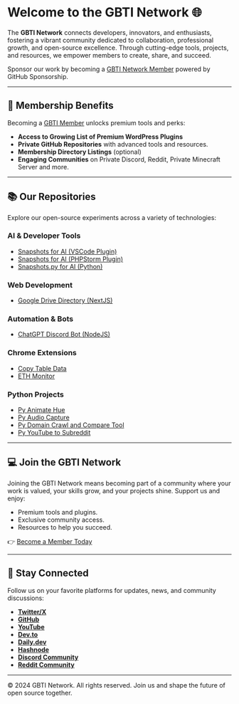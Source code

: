 # Welcome to the GBTI Network 🌐

The **GBTI Network** connects developers, innovators, and enthusiasts, fostering a vibrant community dedicated to collaboration, professional growth, and open-source excellence. Through cutting-edge tools, projects, and resources, we empower members to create, share, and succeed.

Sponsor our work by becoming a [GBTI Network Member](https://github.com/sponsors/gbti-network) powered by GitHub Sponsorship.

---

## 🚀 Membership Benefits

Becoming a [GBTI Member](https://github.com/sponsors/gbti-network) unlocks premium tools and perks:
- **Access to Growing List of Premium WordPress Plugins**
- **Private GitHub Repositories** with advanced tools and resources.
- **Membership Directory Listings** (optional)
- **Engaging Communities** on Private Discord, Reddit, Private Minecraft Server and more.
  
---

## 📚 Our Repositories

Explore our open-source experiments across a variety of technologies:

### AI & Developer Tools
- [Snapshots for AI (VSCode Plugin)](https://github.com/gbti-labs/vscode-snapshots-for-ai/)
- [Snapshots for AI (PHPStorm Plugin)](https://github.com/gbti-labs/phpstorm-snapshots-for-ai/)
- [Snapshots.py for AI (Python)](https://github.com/gbti-labs/snapshots-for-ai)

### Web Development
- [Google Drive Directory (NextJS)](https://github.com/gbti-labs/nextjs-google-drive-directory)

### Automation & Bots
- [ChatGPT Discord Bot (NodeJS)](https://github.com/gbti-labs/nodejs-chatgpt-discord-bot)

### Chrome Extensions
- [Copy Table Data](https://github.com/gbti-labs/chrome-extension-copy-table-data)
- [ETH Monitor](https://github.com/gbti-labs/chrome-extension-eth-monitor)

### Python Projects
- [Py Animate Hue](https://github.com/gbti-labs/py-animate-hue)
- [Py Audio Capture](https://github.com/gbti-labs/py-audio-capture)
- [Py Domain Crawl and Compare Tool](https://github.com/gbti-labs/py-domain-crawler-and-comparison-tool)
- [Py YouTube to Subreddit](https://github.com/gbti-labs/py-youtube-to-subreddit)

---

## 💻 Join the GBTI Network

Joining the GBTI Network means becoming part of a community where your work is valued, your skills grow, and your projects shine. Support us and enjoy:
- Premium tools and plugins.
- Exclusive community access.
- Resources to help you succeed.

👉 [Become a Member Today](https://gbti.local/membership/)

---

## 📡 Stay Connected

Follow us on your favorite platforms for updates, news, and community discussions:
- **[Twitter/X](https://twitter.com/gbti_network)**
- **[GitHub](https://github.com/gbti-labs)**
- **[YouTube](https://www.youtube.com/channel/UCh4FjB6r4oWQW-QFiwqv-UA)**
- **[Dev.to](https://dev.to/gbti)**
- **[Daily.dev](https://dly.to/zfCriM6JfRF)**
- **[Hashnode](https://gbti.hashnode.dev/)**
- **[Discord Community](https://gbti.network)**
- **[Reddit Community](https://www.reddit.com/r/GBTI_network)**

---

© 2024 GBTI Network. All rights reserved. Join us and shape the future of open source together.
